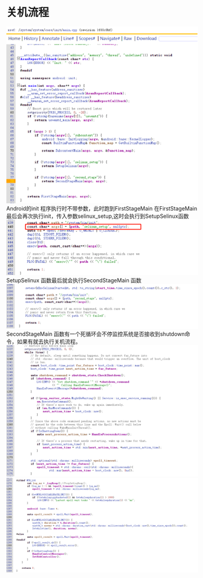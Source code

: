 # 关机流程

![Alt text](image-1.png)
Android的init 程序执行时不带参数，此时跑到FirstStageMain
在FirstStageMain最后会再次执行init，传入参数selinux_setup,这时会执行到SetupSelinux函数
![Alt text](image-2.png)
SetupSelinux  函数最后就会执行SecondStageMain 函数
![Alt text](image-3.png)
SecondStageMain 函数有一个死循环会不停监控系统是否接收到shutdown命令，如果有就去执行关机流程。
![Alt text](image-4.png)
![Alt text](image-5.png)
